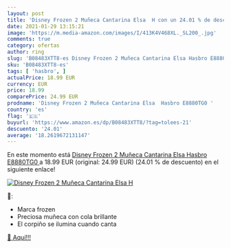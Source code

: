 ```yaml
---
layout: post
title: 'Disney Frozen 2 Muñeca Cantarina Elsa  H con un 24.01 % de descuento'
date: 2021-01-29 13:15:21
image: 'https://m.media-amazon.com/images/I/413K4V468XL._SL200_.jpg'
comments: true
category: ofertas
author: ring
slug: 'B08483XTT8-es Disney Frozen 2 Muñeca Cantarina Elsa Hasbro E8880TG0'
sku: 'B08483XTT8-es'
tags: [ 'hasbro', ]
actualPrice: 18.99 EUR
currency: EUR
price: 18.99
comparePrice: 24.99 EUR
prodname: 'Disney Frozen 2 Muñeca Cantarina Elsa  Hasbro E8880TG0 '
country: 'es'
flag: '🇪🇸'
buyurl: 'https://www.amazon.es/dp/B08483XTT8/?tag=tolees-21'
descuento: '24.01'
average: '18.2619672131147'
---
```


En este momento está [Disney Frozen 2 Muñeca Cantarina Elsa  Hasbro E8880TG0 ](https://www.amazon.es/dp/B08483XTT8/?tag=tolees-21) a 18.99 EUR (original: 24.99 EUR) (24.01 %  de descuento) en el siguiente enlace!

[![Disney Frozen 2 Muñeca Cantarina Elsa  H](https://m.media-amazon.com/images/I/413K4V468XL._SL200_.jpg)](https://www.amazon.es/dp/B08483XTT8/?tag=tolees-21)

🔎:

- Marca frozen
- Preciosa muñeca con cola brillante
- El corpiño se ilumina cuando canta

[🛒 Aquí!!!](https://www.amazon.es/dp/B08483XTT8/?tag=tolees-21)
